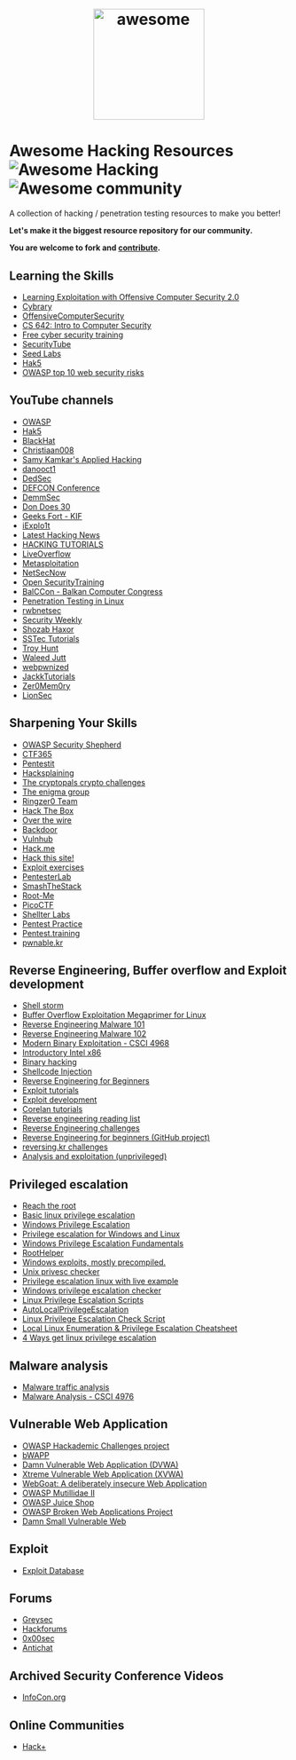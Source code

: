 <h1 align="center">
 	<br>
 	  <img width="200" src="https://cdn.rawgit.com/sindresorhus/awesome/master/media/logo.svg" alt="awesome">
 	<br>
</h1>
 
# Awesome Hacking Resources ![Awesome Hacking](https://img.shields.io/badge/awesome-hacking-red.svg) ![Awesome community](https://img.shields.io/badge/awesome-community-green.svg)

A collection of hacking / penetration testing resources to make you better!

**Let's make it the biggest resource repository for our community.**

**You are welcome to fork and [contribute](https://github.com/vitalysim/Awesome-Hacking-Resources/blob/master/contributing.md#contribution-guidelines).**

Learning the Skills
--
* [Learning Exploitation with Offensive Computer Security 2.0](http://howto.hackallthethings.com/2016/07/learning-exploitation-with-offensive.html)
* [Cybrary](https://www.cybrary.it/)
* [OffensiveComputerSecurity](https://www.cs.fsu.edu/~redwood/OffensiveComputerSecurity/lectures.html)
* [CS 642: Intro to Computer Security](http://pages.cs.wisc.edu/~ace/cs642-spring-2016.html)
* [Free cyber security training](https://www.samsclass.info/)
* [SecurityTube](http://www.securitytube.net/)
* [Seed Labs](http://www.cis.syr.edu/~wedu/seed/labs.html)
* [Hak5](https://www.hak5.org/)
* [OWASP top 10 web security risks](https://www.online.hack2secure.com/courses/owasp-top10-web-security-risk)

YouTube channels
--
* [OWASP](https://www.youtube.com/user/OWASPGLOBAL)
* [Hak5](https://www.youtube.com/user/Hak5Darren)
* [BlackHat](https://www.youtube.com/channel/UCJ6q9Ie29ajGqKApbLqfBOg)
* [Christiaan008](https://www.youtube.com/channel/UCEPzS1rYsrkqzSLNp76nrcg)
* [Samy Kamkar's Applied Hacking](https://www.youtube.com/user/s4myk)
* [danooct1](https://www.youtube.com/channel/UCqbkm47qBxDj-P3lI9voIAw)
* [DedSec](https://www.youtube.com/channel/UCx34ZZW2KgezfUPPeL6m8Dw)
* [DEFCON Conference](https://www.youtube.com/channel/UC6Om9kAkl32dWlDSNlDS9Iw)
* [DemmSec](https://www.youtube.com/channel/UCJItQmwUrcW4VdUqWaRUNIg)
* [Don Does 30](https://www.youtube.com/channel/UCarxjDjSYsIf50Jm73V1D7g)
* [Geeks Fort - KIF](https://www.youtube.com/channel/UC09NdTL2hkThGLSab8chJMw)
* [iExplo1t](https://www.youtube.com/channel/UCx0HClQ_cv0sLNOVhoO2nxg/videos)
* [Latest Hacking News](https://www.youtube.com/channel/UCDSLIfPnsK1WdEZi_AcvSlQ)
* [HACKING TUTORIALS](https://www.youtube.com/channel/UCbsn2kQwNxcIzHwbdDjzehA)
* [LiveOverflow](https://www.youtube.com/channel/UClcE-kVhqyiHCcjYwcpfj9w)
* [Metasploitation](https://www.youtube.com/channel/UC9Qa_gXarSmObPX3ooIQZrg)
* [NetSecNow](https://www.youtube.com/channel/UC6J_GnSAi7F2hY4RmnMcWJw)
* [Open SecurityTraining](https://www.youtube.com/channel/UCthV50MozQIfawL9a_g5rdg)
* [BalCCon - Balkan Computer Congress](https://www.youtube.com/channel/UCoHypmu8rxlB5Axh5JxFZsA)
* [Penetration Testing in Linux](https://www.youtube.com/channel/UC286ntgASMskhPIJQebJVvA)
* [rwbnetsec](https://www.youtube.com/channel/UCAJ8Clc3188ek9T_5XTVzZQ)
* [Security Weekly](https://www.youtube.com/channel/UCg--XBjJ50a9tUhTKXVPiqg)
* [Shozab Haxor](https://www.youtube.com/channel/UCBwub2kRoercWQJ2mw82h3A)
* [SSTec Tutorials](https://www.youtube.com/channel/UCHvUTfxL_9bNQgqzekPWHtg)
* [Troy Hunt](https://www.youtube.com/channel/UCD6MWz4A61JaeGrvyoYl-rQ)
* [Waleed Jutt](https://www.youtube.com/channel/UCeN7cOELsyMHrzfMsJUgv3Q)
* [webpwnized](https://www.youtube.com/channel/UCPeJcqbi8v46Adk59plaaXg)
* [JackkTutorials](https://www.youtube.com/channel/UC64x_rKHxY113KMWmprLBPA)
* [Zer0Mem0ry](https://www.youtube.com/channel/UCDk155eaoariJF2Dn2j5WKA)
* [LionSec](https://www.youtube.com/channel/UCCQLBOt_hbGE-b9I696VRow)

Sharpening Your Skills
--
* [OWASP Security Shepherd](https://security-shepherd.ctf365.com/login.jsp)
* [CTF365](https://ctf365.com/)
* [Pentestit](https://lab.pentestit.ru/)
* [Hacksplaining](https://www.hacksplaining.com/)
* [The cryptopals crypto challenges](http://cryptopals.com/)
* [The enigma group](https://www.enigmagroup.org/)
* [Ringzer0 Team](https://ringzer0team.com/challenges)
* [Hack The Box](https://www.hackthebox.gr/en/login)
* [Over the wire](http://overthewire.org/wargames/)
* [Backdoor](https://backdoor.sdslabs.co)
* [Vulnhub](https://www.vulnhub.com/)
* [Hack.me](https://hack.me/)
* [Hack this site!](https://www.hackthissite.org/)
* [Exploit exercises](https://exploit-exercises.com/)
* [PentesterLab](https://pentesterlab.com/)
* [SmashTheStack](http://smashthestack.org/wargames.html)
* [Root-Me](https://www.root-me.org/)
* [PicoCTF](https://2017game.picoctf.com/)
* [Shellter Labs](https://shellterlabs.com/en/)
* [Pentest Practice](https://www.pentestpractice.com/)
* [Pentest.training](https://pentest.training)
* [pwnable.kr](http://pwnable.kr/)

Reverse Engineering, Buffer overflow and Exploit development
--
* [Shell storm](http://shell-storm.org/)
* [Buffer Overflow Exploitation Megaprimer for Linux](http://www.securitytube.net/groups?operation=view&groupId=4)
* [Reverse Engineering Malware 101](https://securedorg.github.io/RE101/)
* [Reverse Engineering Malware 102](https://securedorg.github.io/RE102/)
* [Modern Binary Exploitation - CSCI 4968](https://github.com/RPISEC/MBE)
* [Introductory Intel x86](http://www.opensecuritytraining.info/IntroX86.html)
* [Binary hacking](http://liveoverflow.com/binary_hacking/index.html)
* [Shellcode Injection](https://dhavalkapil.com/blogs/Shellcode-Injection/)
* [Reverse Engineering for Beginners](https://beginners.re/RE4B-EN.pdf)
* [Exploit tutorials](http://www.primalsecurity.net/tutorials/exploit-tutorials/)
* [Exploit development](https://0x00sec.org/c/exploit-development)
* [Corelan tutorials](https://www.corelan.be/index.php/2009/07/19/exploit-writing-tutorial-part-1-stack-based-overflows/)
* [Reverse engineering reading list](https://github.com/onethawt/reverseengineering-reading-list/blob/master/README.md)
* [Reverse Engineering challenges](https://challenges.re/)
* [Reverse Engineering for beginners (GitHub project)](https://github.com/dennis714/RE-for-beginners)
* [reversing.kr challenges](http://www.reversing.kr/challenge.php)
* [Analysis and exploitation (unprivileged)](https://www.it-sec-catalog.info/analysis_and_exploitation_unprivileged.html)

Privileged escalation
--
* [Reach the root](https://hackmag.com/security/reach-the-root/)
* [Basic linux privilege escalation](https://blog.g0tmi1k.com/2011/08/basic-linux-privilege-escalation/)
* [Windows Privilege Escalation](http://www.bhafsec.com/wiki/index.php/Windows_Privilege_Escalation)
* [Privilege escalation for Windows and Linux](https://github.com/AusJock/Privilege-Escalation)
* [Windows Privilege Escalation Fundamentals](http://www.fuzzysecurity.com/tutorials/16.html)
* [RootHelper](https://github.com/NullArray/RootHelper)
* [Windows exploits, mostly precompiled.](https://github.com/abatchy17/WindowsExploits)
* [Unix privesc checker](http://pentestmonkey.net/tools/audit/unix-privesc-check)
* [Privilege escalation linux with live example](http://resources.infosecinstitute.com/privilege-escalation-linux-live-examples/)
* [Windows privilege escalation checker](https://github.com/netbiosX/Checklists/blob/master/Windows-Privilege-Escalation.md)
* [Linux Privilege Escalation Scripts](http://netsec.ws/?p=309#more-309)
* [AutoLocalPrivilegeEscalation](https://github.com/ngalongc/AutoLocalPrivilegeEscalation)
* [Linux Privilege Escalation Check Script](https://github.com/sleventyeleven/linuxprivchecker)
* [Local Linux Enumeration & Privilege Escalation Cheatsheet](https://www.rebootuser.com/?p=1623)
* [4 Ways get linux privilege escalation](http://www.hackingarticles.in/4-ways-get-linux-privilege-escalation/)

Malware analysis
--
* [Malware traffic analysis](http://www.malware-traffic-analysis.net/)
* [Malware Analysis - CSCI 4976](https://github.com/RPISEC/Malware/blob/master/README.md)

Vulnerable Web Application
--
* [OWASP Hackademic Challenges project](https://github.com/Hackademic/hackademic/)
* [bWAPP](http://www.itsecgames.com/)
* [Damn Vulnerable Web Application (DVWA)](http://www.dvwa.co.uk/)
* [Xtreme Vulnerable Web Application (XVWA)](https://github.com/s4n7h0/xvwa)
* [WebGoat: A deliberately insecure Web Application](https://github.com/WebGoat/WebGoat)
* [OWASP Mutillidae II](https://sourceforge.net/projects/mutillidae/files/)
* [OWASP Juice Shop](https://github.com/bkimminich/juice-shop)
* [OWASP Broken Web Applications Project](https://github.com/chuckfw/owaspbwa/)
* [Damn Small Vulnerable Web](https://github.com/stamparm/DSVW)

Exploit 
--
* [Exploit Database](https://www.exploit-db.com/)

Forums
--
* [Greysec](https://greysec.net)
* [Hackforums](https://hackforums.net/)
* [0x00sec](https://0x00sec.org/)
* [Antichat](https://forum.antichat.ru/)

Archived Security Conference Videos
--
* [InfoCon.org](https://infocon.org/cons/)

Online Communities
--
* [Hack+](http://t.me/hacking_group_channel)
